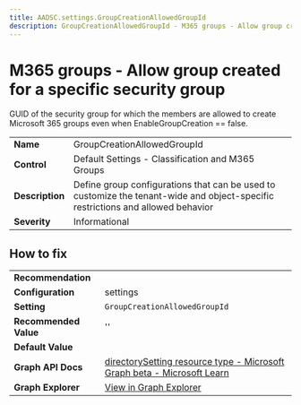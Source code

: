 ```yaml
---
title: AADSC.settings.GroupCreationAllowedGroupId
description: GroupCreationAllowedGroupId - M365 groups - Allow group created for a specific security group
---
```


# M365 groups - Allow group created for a specific security group

GUID of the security group for which the members are allowed to create Microsoft 365 groups even when EnableGroupCreation == false.

| | |
|-|-|
| **Name** | GroupCreationAllowedGroupId |
| **Control** | Default Settings - Classification and M365 Groups |
| **Description** | Define group configurations that can be used to customize the tenant-wide and object-specific restrictions and allowed behavior |
| **Severity** | Informational |

## How to fix
| | |
|-|-|
| **Recommendation** |  |
| **Configuration** | settings |
| **Setting** | `GroupCreationAllowedGroupId` |
| **Recommended Value** | '' |
| **Default Value** |  |
| **Graph API Docs** | [directorySetting resource type - Microsoft Graph beta - Microsoft Learn](https://learn.microsoft.com/en-us/graph/api/resources/directorysetting) |
| **Graph Explorer** | [View in Graph Explorer](https://developer.microsoft.com/en-us/graph/graph-explorer?request=settings&method=GET&version=beta&GraphUrl=https://graph.microsoft.com) |



